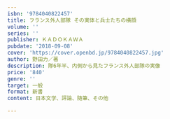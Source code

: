 ```yaml
---
isbn: '9784040822457'
title: フランス外人部隊 その実体と兵士たちの横顔
volume: ''
series: ''
publisher: ＫＡＤＯＫＡＷＡ
pubdate: '2018-09-08'
cover: 'https://cover.openbd.jp/9784040822457.jpg'
author: 野田力／著
description: 隊6年半、内側から見たフランス外人部隊の実像
price: '840'
genre: ''
target: 一般
format: 新書
content: 日本文学、評論、随筆、その他

---
```

